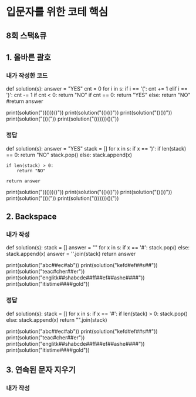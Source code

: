 # 입문자를 위한 코테 핵심
## 8회 스택&큐

## 1. 올바른 괄호
### 내가 작성한 코드
def solution(s):
    answer = "YES"
    cnt = 0
    for i in s:
        if i == '(':
            cnt += 1
        elif i == ')':
            cnt -= 1
            if cnt < 0:
                return "NO"
    if cnt == 0:
        return "YES"
    else:
        return "NO"
    #return answer


print(solution("((()))()"))
print(solution("(()(()"))
print(solution("()())"))
print(solution("())("))
print(solution("((())))()("))


### 정답
def solution(s):
    answer = "YES"
    stack = []
    for x in s:
        if x == ')':
            if len(stack) == 0:
                return "NO"
            stack.pop()
        else:
            stack.append(x)

    if len(stack) > 0:
        return "NO"

    return answer


print(solution("((()))()"))
print(solution("(()(()"))
print(solution("()())"))
print(solution("())("))
print(solution("((())))()("))

## 2. Backspace
### 내가 작성
def solution(s):
    stack = []
    answer = ""
    for x in s:
        if x == '#':
            stack.pop()
        else:
            stack.append(x)
    answer = ''.join(stack)
    return answer
            
          
print(solution("abc##ec#ab"))
print(solution("kefd#ef##s##"))
print(solution("teac#cher##er"))
print(solution("englitk##shabcde##ff##ef##ashe####"))
print(solution("itistime####gold"))


### 정답
def solution(s):
    stack = []
    for x in s:
        if x == '#':
            if len(stack) > 0:
                stack.pop()          
        else:
            stack.append(x)
    return "".join(stack)
            
          
print(solution("abc##ec#ab"))
print(solution("kefd#ef##s##"))
print(solution("teac#cher##er"))
print(solution("englitk##shabcde##ff##ef##ashe####"))
print(solution("itistime####gold"))


## 3. 연속된 문자 지우기
### 내가 작성